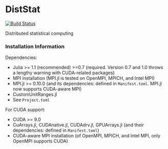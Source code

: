 # DistStat

[![Build Status](https://travis-ci.com/kose-y/DistStat.jl.svg?branch=master)](https://travis-ci.com/kose-y/DistStat.jl)

Distributed statistical computing


### Installation Information

Dependencies:
- Julia >= 1.1 (recommended) >=0.7 (required. Version 0.7 and 1.0 throws a lengthy warning with CUDA-related packages)
- MPI installation (MPI.jl is tested on OpenMPI, MPICH, and Intel MPI)
- MPI.jl >= 0.10.0 (and its dependencies: defined in `Manifest.toml`. MPI.jl now supports CUDA-aware MPI)
- CustomUnitRanges.jl
- See `Project.toml`

For CUDA support:
- CUDA >= 9.0
- CuArrays.jl, CUDAnative.jl, CUDAdrv.jl, GPUArrays.jl (and their dependencies: defined in `Manifest.toml`)
- CUDA-aware MPI installation (of OpenMPI, MPICH, and Intel MPI, only OpenMPI supports CUDA)
